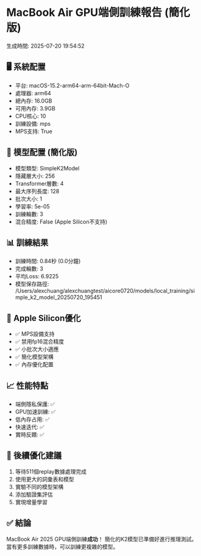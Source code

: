 # MacBook Air GPU端側訓練報告 (簡化版)
生成時間: 2025-07-20 19:54:52

## 🖥️ 系統配置
- 平台: macOS-15.2-arm64-arm-64bit-Mach-O
- 處理器: arm64
- 總內存: 16.0GB
- 可用內存: 3.9GB
- CPU核心: 10
- 訓練設備: mps
- MPS支持: True

## 🤖 模型配置 (簡化版)
- 模型類型: SimpleK2Model
- 隱藏層大小: 256
- Transformer層數: 4
- 最大序列長度: 128
- 批次大小: 1
- 學習率: 5e-05
- 訓練輪數: 3
- 混合精度: False (Apple Silicon不支持)

## 📊 訓練結果
- 訓練時間: 0.84秒 (0.0分鐘)
- 完成輪數: 3
- 平均Loss: 6.9225
- 模型保存路徑: /Users/alexchuang/alexchuangtest/aicore0720/models/local_training/simple_k2_model_20250720_195451

## 🎯 Apple Silicon優化
- ✅ MPS設備支持
- ✅ 禁用fp16混合精度
- ✅ 小批次大小適應
- ✅ 簡化模型架構
- ✅ 內存優化配置

## 📈 性能特點
- 端側隱私保護: ✅
- GPU加速訓練: ✅
- 低內存占用: ✅
- 快速迭代: ✅
- 實時反饋: ✅

## 🚀 後續優化建議
1. 等待511個replay數據處理完成
2. 使用更大的詞彙表和模型
3. 實驗不同的模型架構
4. 添加驗證集評估
5. 實現增量學習

## ✅ 結論
MacBook Air 2025 GPU端側訓練**成功**！
簡化的K2模型已準備好進行推理測試。
當有更多訓練數據時，可以訓練更複雜的模型。
